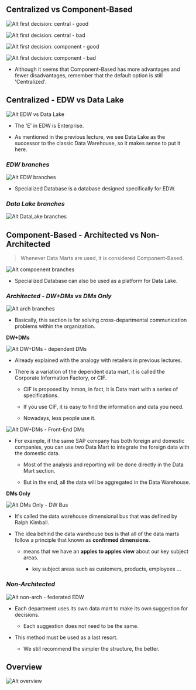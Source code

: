 ## **Centralized vs Component-Based**

![Alt first decision: central - good](pic/01.jpg)

![Alt first decision: central - bad](pic/02.jpg)

![Alt first decision: component - good](pic/03.jpg)

![Alt first decision: component - bad](pic/04.jpg)

- Although it seems that Component-Based has more advantages and fewer disadvantages, remember that the default option is still 'Centralized'.

## **Centralized - EDW vs Data Lake**

![Alt EDW vs Data Lake](pic/05.jpg)

- The 'E' in EDW is Enterprise.

- As mentioned in the previous lecture, we see Data Lake as the successor to the classic Data Warehouse, so it makes sense to put it here.

### _EDW branches_

![Alt EDW branches](pic/06.jpg)

- Specialized Database is a database designed specifically for EDW.

### _Data Lake branches_

![Alt DataLake branches](pic/07.jpg)

## **Component-Based - Architected vs Non-Architected**

> Whenever Data Marts are used, it is considered Component-Based.

![Alt compoenent branches](pic/08.jpg)

- Specialized Database can also be used as a platform for Data Lake.

### _Architected - DW+DMs vs DMs Only_

![Alt arch branches](pic/09.jpg)

- Basically, this section is for solving cross-departmental communication problems within the organization.

**DW+DMs**

![Alt DW+DMs - dependent DMs](pic/10.jpg)

- Already explained with the analogy with retailers in previous lectures.

- There is a variation of the dependent data mart, it is called the Corporate Information Factory, or CIF.

  - CIF is proposed by Inmon, in fact, it is Data mart with a series of specifications.

  - If you use CIF, it is easy to find the information and data you need.

  - Nowadays, less people use it.

![Alt DW+DMs - Front-End DMs](pic/11.jpg)

- For example, if the same SAP company has both foreign and domestic companies, you can use two Data Mart to integrate the foreign data with the domestic data.
  
  - Most of the analysis and reporting will be done directly in the Data Mart section.

  - But in the end, all the data will be aggregated in the Data Warehouse.

**DMs Only**

![Alt DMs Only - DW Bus](pic/12.jpg)

- It's called the data warehouse dimensional bus that was defined by Ralph Kimball.

- The idea behind the data warehouse bus is that all of the data marts follow a principle that known as **confirmed dimensions**.

  - means that we have an **apples to apples view** about our key subject areas.

    - key subject areas such as customers, products, employees ...

### _Non-Architected_

![Alt non-arch - federated EDW](pic/13.jpg)

- Each department uses its own data mart to make its own suggestion for decisions.

  - Each suggestion does not need to be the same.

- This method must be used as a last resort.

  - We still recommend the simpler the structure, the better.

## **Overview**

![Alt overview](pic/14.jpg)
